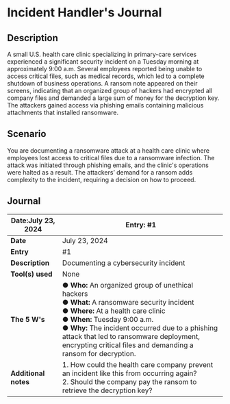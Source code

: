 # Incident Handler's Journal

## Description

A small U.S. health care clinic specializing in primary-care services experienced a significant security incident on a Tuesday morning at approximately 9:00 a.m. Several employees reported being unable to access critical files, such as medical records, which led to a complete shutdown of business operations. A ransom note appeared on their screens, indicating that an organized group of hackers had encrypted all company files and demanded a large sum of money for the decryption key. The attackers gained access via phishing emails containing malicious attachments that installed ransomware.

## Scenario

You are documenting a ransomware attack at a health care clinic where employees lost access to critical files due to a ransomware infection. The attack was initiated through phishing emails, and the clinic's operations were halted as a result. The attackers’ demand for a ransom adds complexity to the incident, requiring a decision on how to proceed.

## Journal


| **Date**:July 23, 2024           | **Entry**: #1                                                                                                                                                                                                                             |
|--------------------|------------------------------------------------------------------------------------------------------------------------------------------------------------------------------------------------------------------------------------------|
| **Date**           | July 23, 2024                                                                                                                                                                                                                           |
| **Entry**          | #1                                                                                                                                                                                                                                      |
| **Description**    | Documenting a cybersecurity incident                                                                                                                                               |
| **Tool(s) used**   | None                                                                                                                                                                                                                                     |
| **The 5 W's**      | ● **Who:** An organized group of unethical hackers<br> ● **What:** A ransomware security incident<br> ● **Where:** At a health care clinic<br> ● **When:** Tuesday 9:00 a.m.<br> ● **Why:** The incident occurred due to a phishing attack that led to ransomware deployment, encrypting critical files and demanding a ransom for decryption. |
| **Additional notes** | 1. How could the health care company prevent an incident like this from occurring again?<br>2. Should the company pay the ransom to retrieve the decryption key?                                               |
